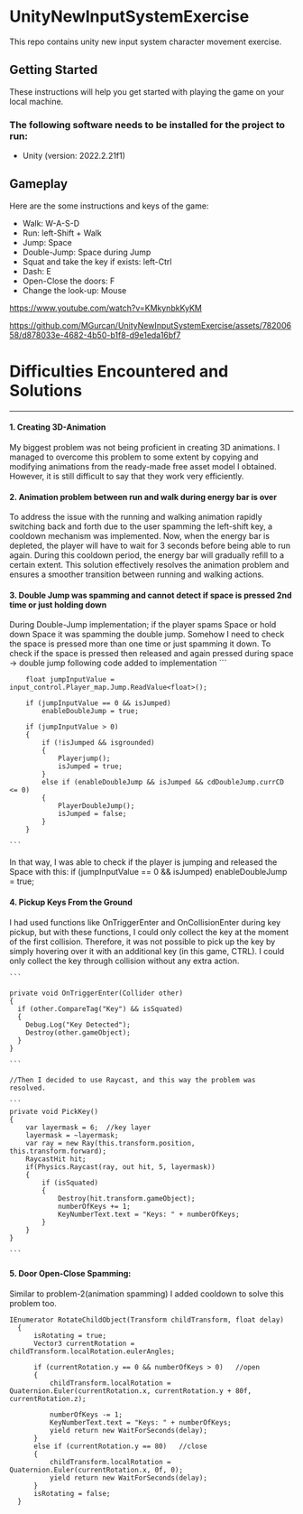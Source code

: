 # UnityNewInputSystemExercise
This repo contains unity new input system character movement exercise.

## Getting Started
These instructions will help you get started with playing the game on your local machine.

### The following software needs to be installed for the project to run:
- Unity (version: 2022.2.21f1)

## Gameplay
Here are the some instructions and keys of the game:

* Walk: W-A-S-D
* Run: left-Shift + Walk
* Jump: Space
* Double-Jump: Space during Jump
* Squat and take the key if exists: left-Ctrl
* Dash: E
* Open-Close the doors: F
* Change the look-up: Mouse

https://www.youtube.com/watch?v=KMkynbkKyKM

https://github.com/MGurcan/UnityNewInputSystemExercise/assets/78200658/d878033e-4682-4b50-b1f8-d9e1eda16bf7

# Difficulties Encountered and Solutions
----------------------------------------------------------------------------
#### 1. Creating 3D-Animation
My biggest problem was not being proficient in creating 3D animations. I managed to overcome this problem to some extent by copying and modifying animations from the ready-made free asset model I obtained. However, it is still difficult to say that they work very efficiently.
#### 2. Animation problem between run and walk during energy bar is over
To address the issue with the running and walking animation rapidly switching back and forth due to the user spamming the left-shift key, a cooldown mechanism was implemented. Now, when the energy bar is depleted, the player will have to wait for 3 seconds before being able to run again. During this cooldown period, the energy bar will gradually refill to a certain extent. This solution effectively resolves the animation problem and ensures a smoother transition between running and walking actions.
#### 3. Double Jump was spamming and cannot detect if space is pressed 2nd time or just holding down
During Double-Jump implementation; if the player spams Space or hold down Space it was spamming the double jump. Somehow I need to check the space is pressed more than one time or just spamming it down.
To check if the space is pressed then released and again pressed during space -> double jump following code added to implementation
    ```
    
        float jumpInputValue = input_control.Player_map.Jump.ReadValue<float>();

        if (jumpInputValue == 0 && isJumped)
            enableDoubleJump = true;

        if (jumpInputValue > 0)
        {
            if (!isJumped && isgrounded)
            {
                Playerjump();
                isJumped = true;
            }
            else if (enableDoubleJump && isJumped && cdDoubleJump.currCD <= 0)
            {
                PlayerDoubleJump();
                isJumped = false;
            }
        }
        
    ```
  In that way, I was able to check if the player is jumping and released the Space with this:
  if (jumpInputValue == 0 && isJumped)
            enableDoubleJump = true;
  #### 4. Pickup Keys From the Ground
  I had used functions like OnTriggerEnter and OnCollisionEnter during key pickup, but with these functions, I could only collect the key at the moment of the first collision. Therefore, it was not possible to pick up the key by simply hovering over it with an additional key (in this game, CTRL). I could only collect the key through collision without any extra action.
   
    ```
    
    private void OnTriggerEnter(Collider other)
    {
      if (other.CompareTag("Key") && isSquated)
      {
        Debug.Log("Key Detected");
        Destroy(other.gameObject);
      }
    }
    
    ```

    //Then I decided to use Raycast, and this way the problem was resolved.

    ```
    private void PickKey()
    {
        var layermask = 6;  //key layer
        layermask = ~layermask;
        var ray = new Ray(this.transform.position, this.transform.forward);
        RaycastHit hit;
        if(Physics.Raycast(ray, out hit, 5, layermask))
        {
            if (isSquated)
            {
                Destroy(hit.transform.gameObject);
                numberOfKeys += 1;
                KeyNumberText.text = "Keys: " + numberOfKeys;
            }      
        }
    }

    ```

  #### 5. Door Open-Close Spamming:
  Similar to problem-2(animation spamming) I added cooldown to solve this problem too.

  ```
IEnumerator RotateChildObject(Transform childTransform, float delay)
    {
        isRotating = true;
        Vector3 currentRotation = childTransform.localRotation.eulerAngles;

        if (currentRotation.y == 0 && numberOfKeys > 0)   //open
        {
            childTransform.localRotation = Quaternion.Euler(currentRotation.x, currentRotation.y + 80f, currentRotation.z);

            numberOfKeys -= 1;
            KeyNumberText.text = "Keys: " + numberOfKeys;
            yield return new WaitForSeconds(delay);
        }
        else if (currentRotation.y == 80)   //close
        {
            childTransform.localRotation = Quaternion.Euler(currentRotation.x, 0f, 0);
            yield return new WaitForSeconds(delay);
        }
        isRotating = false;
    }
```
